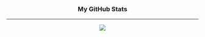 <h3 align="center">
My GitHub Stats
</h3>
<hr/>

<div align="center">
<img class="img" src="https://github-readme-stats.vercel.app/api/wakatime?username=luisfilipemsp" /> 
</div>
